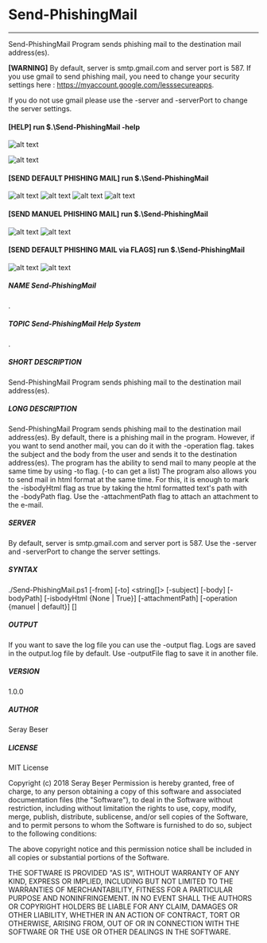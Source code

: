 # Send-PhishingMail 
----------------------------------------------------------------------------------------------------------------------

Send-PhishingMail Program sends phishing mail to the destination mail address(es).

__[WARNING]__ By default, server is smtp.gmail.com and server port is 587. If you use gmail to send phishing mail, you need to change
your security settings here : https://myaccount.google.com/lesssecureapps.

If you do not use gmail please use the -server and -serverPort to change the server settings.

#### [HELP] run $.\Send-PhishingMail -help

 ![alt text](https://github.com/SerayBeser/powershell-scripts/blob/master/screenshots/7.png)
 
 ![alt text](https://github.com/SerayBeser/powershell-scripts/blob/master/screenshots/8.png)

#### [SEND DEFAULT PHISHING MAIL] run $.\Send-PhishingMail

 ![alt text](https://github.com/SerayBeser/powershell-scripts/blob/master/screenshots/1.png)
 ![alt text](https://github.com/SerayBeser/powershell-scripts/blob/master/screenshots/2.png)
 ![alt text](https://github.com/SerayBeser/powershell-scripts/blob/master/screenshots/3.png)
 ![alt text](https://github.com/SerayBeser/powershell-scripts/blob/master/screenshots/4.png)

#### [SEND MANUEL PHISHING MAIL] run $.\Send-PhishingMail

 ![alt text](https://github.com/SerayBeser/powershell-scripts/blob/master/screenshots/5.png)
 ![alt text](https://github.com/SerayBeser/powershell-scripts/blob/master/screenshots/6.png)

#### [SEND DEFAULT PHISHING MAIL via FLAGS] run $.\Send-PhishingMail

 ![alt text](https://github.com/SerayBeser/powershell-scripts/blob/master/screenshots/9.png)
 ![alt text](https://github.com/SerayBeser/powershell-scripts/blob/master/screenshots/10.png)




##### NAME	Send-PhishingMail

.

##### TOPIC	Send-PhishingMail Help System

.

##### SHORT DESCRIPTION	

Send-PhishingMail Program sends phishing mail to the destination mail address(es).

##### LONG DESCRIPTION	

Send-PhishingMail Program sends phishing mail to the 
destination mail address(es). By default, there is a phishing mail in the program. However, 
if you want to send another mail, you can do it with the -operation flag. <manuel> takes the 
subject and the body from the user and sends it to the destination address(es). The program 
has the ability to send mail to many people at the same time by using -to flag. (-to can get 
a list) The program also allows you to send mail in html format at the same time. For this, 
it is enough to mark the -isbodyHtml flag as true by taking the html formatted text's path 
with the -bodyPath flag. Use the -attachmentPath flag to attach an attachment to the e-mail.

##### SERVER
	
By default, server is smtp.gmail.com and server port is 587. 
Use the -server and -serverPort to change the server settings.

##### SYNTAX	

./Send-PhishingMail.ps1 [-from] <string> [-to] <string[]> [-subject] <string> 
[-body] <string> [-bodyPath] <string> [-isbodyHtml {None | True}] 
[-attachmentPath] <string> [-operation {manuel | default}]  [<CommonParameters>]
	
##### OUTPUT

If you want to save the log file you can use the -output flag. Logs are saved in the 
output.log file by default. Use -outputFile flag to save it in another file.

##### VERSION	
	
1.0.0
	
##### AUTHOR	
	
Seray Beser
	
##### LICENSE

MIT License

Copyright (c) 2018 Seray Beşer
Permission is hereby granted, free of charge, to any person obtaining a copy of this software
and associated documentation files (the "Software"), to deal in the Software without	
restriction, including without limitation the rights to use, copy, modify, merge, publish,
distribute, sublicense, and/or sell copies of the Software, and to permit persons to whom the
Software is furnished to do so, subject to the following conditions:

The above copyright notice and this permission notice shall be included in all copies or 
substantial portions of the Software.

THE SOFTWARE IS PROVIDED "AS IS", WITHOUT WARRANTY OF ANY KIND, EXPRESS OR IMPLIED, 
INCLUDING BUT NOT LIMITED TO THE WARRANTIES OF MERCHANTABILITY, FITNESS FOR A PARTICULAR 
PURPOSE AND NONINFRINGEMENT. IN NO EVENT SHALL THE AUTHORS OR COPYRIGHT HOLDERS BE LIABLE FOR 
ANY CLAIM, DAMAGES OR OTHER LIABILITY, WHETHER IN AN ACTION OF CONTRACT, TORT OR OTHERWISE, 
ARISING FROM, OUT OF OR IN CONNECTION WITH THE SOFTWARE OR THE USE OR OTHER DEALINGS IN THE 
SOFTWARE.

	
